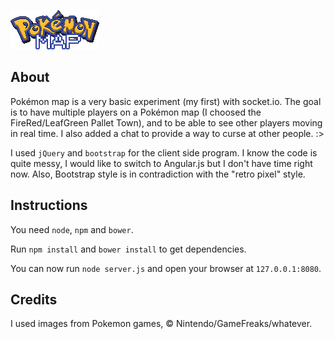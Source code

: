 ![alt tag](https://raw.githubusercontent.com/Owumaro/pokemon-map/master/img/logo.png)

## About

Pokémon map is a very basic experiment (my first) with socket.io. The goal is to have multiple players on a Pokémon map (I choosed the FireRed/LeafGreen Pallet Town), and to be able to see other players moving in real time.
I also added a chat to provide a way to curse at other people. :>

I used `jQuery` and `bootstrap` for the client side program. I know the code is quite messy, I would like to switch to Angular.js but I don't have time right now. Also, Bootstrap style is in contradiction with the "retro pixel" style.

## Instructions

You need `node`, `npm` and `bower`.

Run `npm install` and `bower install` to get dependencies.

You can now run `node server.js` and open your browser at `127.0.0.1:8080`.

## Credits

I used images from Pokemon games, © Nintendo/GameFreaks/whatever.
